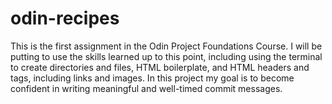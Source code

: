 # odin-recipes
This is the first assignment in the Odin Project Foundations Course.
I will be putting to use the skills learned up to this point,
including using the terminal to create directories and files, 
HTML boilerplate, and HTML headers and tags, including links and images.
In this project my goal is to become confident in writing meaningful
and well-timed commit messages.